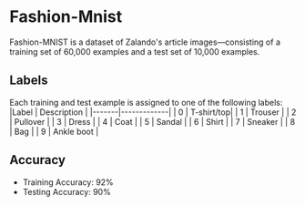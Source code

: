 # Fashion-Mnist
Fashion-MNIST is a dataset of Zalando's article images—consisting of a training set of 60,000 examples and a test set of 10,000 examples. 
## Labels
Each training and test example is assigned to one of the following labels:
|Label	| Description |
|-------|-------------|
| 0 |	T-shirt/top|
| 1 |	Trouser |
| 2 |	Pullover |
| 3 |	Dress |
| 4 |	Coat |
| 5 |	Sandal |
| 6 |	Shirt |
| 7 |	Sneaker |
| 8 |	Bag |
| 9 |	Ankle boot |
## Accuracy
<ul>
<li>Training Accuracy: 92%</li>
<li>Testing Accuracy: 90%</li>
</ul>
